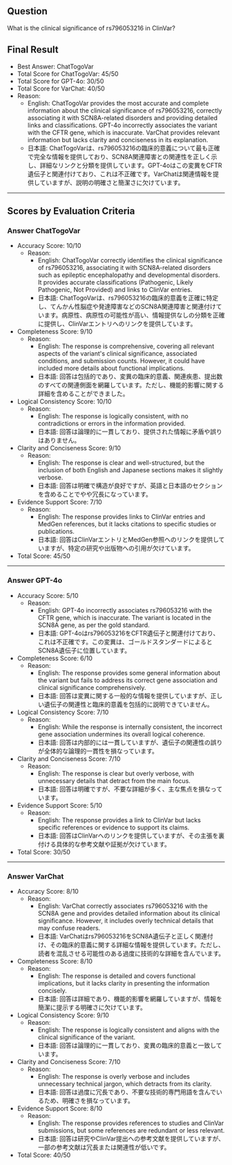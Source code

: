## Question

What is the clinical significance of rs796053216 in ClinVar?

## Final Result

- Best Answer: ChatTogoVar
- Total Score for ChatTogoVar: 45/50
- Total Score for GPT-4o: 30/50
- Total Score for VarChat: 40/50
- Reason:
  - English: ChatTogoVar provides the most accurate and complete information about the clinical significance of rs796053216, correctly associating it with SCN8A-related disorders and providing detailed links and classifications. GPT-4o incorrectly associates the variant with the CFTR gene, which is inaccurate. VarChat provides relevant information but lacks clarity and conciseness in its explanation.
  - 日本語: ChatTogoVarは、rs796053216の臨床的意義について最も正確で完全な情報を提供しており、SCN8A関連障害との関連性を正しく示し、詳細なリンクと分類を提供しています。GPT-4oはこの変異をCFTR遺伝子と関連付けており、これは不正確です。VarChatは関連情報を提供していますが、説明の明確さと簡潔さに欠けています。

---

## Scores by Evaluation Criteria

### Answer ChatTogoVar
- Accuracy Score: 10/10
  - Reason: 
    - English: ChatTogoVar correctly identifies the clinical significance of rs796053216, associating it with SCN8A-related disorders such as epileptic encephalopathy and developmental disorders. It provides accurate classifications (Pathogenic, Likely Pathogenic, Not Provided) and links to ClinVar entries.
    - 日本語: ChatTogoVarは、rs796053216の臨床的意義を正確に特定し、てんかん性脳症や発達障害などのSCN8A関連障害と関連付けています。病原性、病原性の可能性が高い、情報提供なしの分類を正確に提供し、ClinVarエントリへのリンクを提供しています。
- Completeness Score: 9/10
  - Reason: 
    - English: The response is comprehensive, covering all relevant aspects of the variant's clinical significance, associated conditions, and submission counts. However, it could have included more details about functional implications.
    - 日本語: 回答は包括的であり、変異の臨床的意義、関連疾患、提出数のすべての関連側面を網羅しています。ただし、機能的影響に関する詳細を含めることができました。
- Logical Consistency Score: 10/10
  - Reason: 
    - English: The response is logically consistent, with no contradictions or errors in the information provided.
    - 日本語: 回答は論理的に一貫しており、提供された情報に矛盾や誤りはありません。
- Clarity and Conciseness Score: 9/10
  - Reason: 
    - English: The response is clear and well-structured, but the inclusion of both English and Japanese sections makes it slightly verbose.
    - 日本語: 回答は明確で構造が良好ですが、英語と日本語のセクションを含めることでやや冗長になっています。
- Evidence Support Score: 7/10
  - Reason: 
    - English: The response provides links to ClinVar entries and MedGen references, but it lacks citations to specific studies or publications.
    - 日本語: 回答はClinVarエントリとMedGen参照へのリンクを提供していますが、特定の研究や出版物への引用が欠けています。
- Total Score: 45/50

---

### Answer GPT-4o
- Accuracy Score: 5/10
  - Reason: 
    - English: GPT-4o incorrectly associates rs796053216 with the CFTR gene, which is inaccurate. The variant is located in the SCN8A gene, as per the gold standard.
    - 日本語: GPT-4oはrs796053216をCFTR遺伝子と関連付けており、これは不正確です。この変異は、ゴールドスタンダードによるとSCN8A遺伝子に位置しています。
- Completeness Score: 6/10
  - Reason: 
    - English: The response provides some general information about the variant but fails to address its correct gene association and clinical significance comprehensively.
    - 日本語: 回答は変異に関する一般的な情報を提供していますが、正しい遺伝子の関連性と臨床的意義を包括的に説明できていません。
- Logical Consistency Score: 7/10
  - Reason: 
    - English: While the response is internally consistent, the incorrect gene association undermines its overall logical coherence.
    - 日本語: 回答は内部的には一貫していますが、遺伝子の関連性の誤りが全体的な論理的一貫性を損なっています。
- Clarity and Conciseness Score: 7/10
  - Reason: 
    - English: The response is clear but overly verbose, with unnecessary details that detract from the main focus.
    - 日本語: 回答は明確ですが、不要な詳細が多く、主な焦点を損なっています。
- Evidence Support Score: 5/10
  - Reason: 
    - English: The response provides a link to ClinVar but lacks specific references or evidence to support its claims.
    - 日本語: 回答はClinVarへのリンクを提供していますが、その主張を裏付ける具体的な参考文献や証拠が欠けています。
- Total Score: 30/50

---

### Answer VarChat
- Accuracy Score: 8/10
  - Reason: 
    - English: VarChat correctly associates rs796053216 with the SCN8A gene and provides detailed information about its clinical significance. However, it includes overly technical details that may confuse readers.
    - 日本語: VarChatはrs796053216をSCN8A遺伝子と正しく関連付け、その臨床的意義に関する詳細な情報を提供しています。ただし、読者を混乱させる可能性のある過度に技術的な詳細を含んでいます。
- Completeness Score: 8/10
  - Reason: 
    - English: The response is detailed and covers functional implications, but it lacks clarity in presenting the information concisely.
    - 日本語: 回答は詳細であり、機能的影響を網羅していますが、情報を簡潔に提示する明確さに欠けています。
- Logical Consistency Score: 9/10
  - Reason: 
    - English: The response is logically consistent and aligns with the clinical significance of the variant.
    - 日本語: 回答は論理的に一貫しており、変異の臨床的意義と一致しています。
- Clarity and Conciseness Score: 7/10
  - Reason: 
    - English: The response is overly verbose and includes unnecessary technical jargon, which detracts from its clarity.
    - 日本語: 回答は過度に冗長であり、不要な技術的専門用語を含んでいるため、明確さを損なっています。
- Evidence Support Score: 8/10
  - Reason: 
    - English: The response provides references to studies and ClinVar submissions, but some references are redundant or less relevant.
    - 日本語: 回答は研究やClinVar提出への参考文献を提供していますが、一部の参考文献は冗長または関連性が低いです。
- Total Score: 40/50